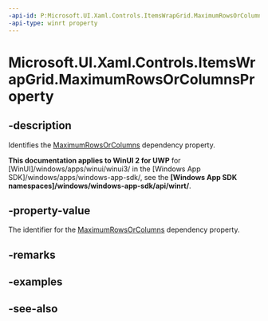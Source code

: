 ```yaml
---
-api-id: P:Microsoft.UI.Xaml.Controls.ItemsWrapGrid.MaximumRowsOrColumnsProperty
-api-type: winrt property
---
```


<!-- Property syntax
public Windows.UI.Xaml.DependencyProperty MaximumRowsOrColumnsProperty { get; }
-->

# Microsoft.UI.Xaml.Controls.ItemsWrapGrid.MaximumRowsOrColumnsProperty

## -description
Identifies the [MaximumRowsOrColumns](itemswrapgrid_maximumrowsorcolumns.md) dependency property.

**This documentation applies to WinUI 2 for UWP** for [WinUI]/windows/apps/winui/winui3/ in the [Windows App SDK]/windows/apps/windows-app-sdk/, see the **[Windows App SDK namespaces]/windows/windows-app-sdk/api/winrt/**.

## -property-value
The identifier for the [MaximumRowsOrColumns](itemswrapgrid_maximumrowsorcolumns.md) dependency property.

## -remarks

## -examples

## -see-also
